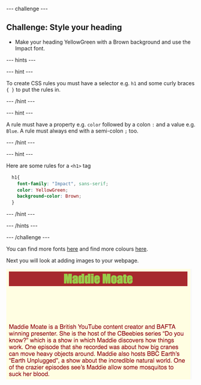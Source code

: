 --- challenge ---

## Challenge: Style your heading

+ Make your heading YellowGreen with a Brown background and use the Impact font.

--- hints ---

--- hint ---

To create CSS rules you must have a selector e.g. `h1` and some curly braces `{ }` to put the rules in.

--- /hint ---

--- hint ---

A rule must have a property e.g. `color` followed by a colon `:` and a value e.g. `Blue`.
A rule must always end with a semi-colon `;` too.


--- /hint ---

--- hint ---

Here are some rules for a `<h1>` tag

```css
  h1{
    font-family: "Impact", sans-serif;
    color: YellowGreen;
    background-color: Brown;
  }
```

--- /hint ---

--- /hints ---

--- /challenge ---

You can find more fonts [here](https://www.w3schools.com/cssref/css_websafe_fonts.asp) and find more colours [here](https://www.w3schools.com/colors/colors_names.asp).

Next you will look at adding images to your webpage.

![Example of website at this stage](images/step4eg.png)